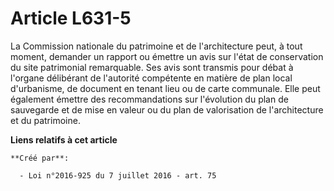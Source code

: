 # Article L631-5

La Commission nationale du patrimoine et de l'architecture peut, à tout moment, demander un rapport ou émettre un avis sur
l'état de conservation du site patrimonial remarquable. Ses avis sont transmis pour débat à l'organe délibérant de l'autorité
compétente en matière de plan local d'urbanisme, de document en tenant lieu ou de carte communale. Elle peut également
émettre des recommandations sur l'évolution du plan de sauvegarde et de mise en valeur ou du plan de valorisation de
l'architecture et du patrimoine.

**Liens relatifs à cet article**

	**Créé par**:

	  - Loi n°2016-925 du 7 juillet 2016 - art. 75
